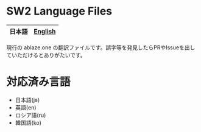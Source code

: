 # SW2 Language Files

<table>
    <thead>
        <tr>
            <th style="text-align:center">
                <a>日本語</a>
            </th>
            <th style="text-align:center">
                <a href="README.en.md">English</a>
            </th>
        </tr>
    </thead>
</table>

現行の ablaze.one の翻訳ファイルです。誤字等を発見したらPRやIssueを出していただけるとありがたいです。

# 対応済み言語

- 日本語(ja)
- 英語(en)
- ロシア語(ru)
- 韓国語(ko)